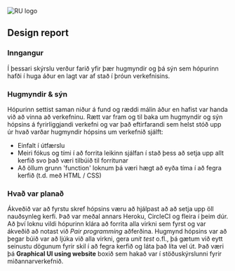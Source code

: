 ![RU logo](http://www.ru.is/media/HR_logo_midjad_hires.jpg)


## Design report


### Inngangur

Í þessari skýrslu verður farið yfir þær hugmyndir og þá sýn sem hópurinn hafði í huga áður en lagt var af stað í þróun verkefnisins.


### Hugmyndir & sýn

Hópurinn settist saman niður á fund og ræddi málin áður en hafist var handa við að vinna að verkefninu. Rætt var fram og til baka um hugmyndir og sýn hópsins á fyrirliggjandi verkefni og var það eftirfarandi sem helst stóð upp úr hvað varðar hugmyndir hópsins um verkefnið sjálft:

* Einfalt í útfærslu
* Meiri fókus og tími í að forrita leikinn sjálfan í stað þess að setja upp allt kerfið svo það væri tilbúið til forritunar
* Að öllum grunn 'function' loknum þá væri hægt að eyða tíma í að fegra kerfið (t.d. með HTML / CSS)



### Hvað var planað

Ákveðið var að fyrstu skref hópsins væru að hjálpast að að setja upp öll nauðsynleg kerfi. Það var meðal annars Heroku, CircleCI og fleira í þeim dúr. Að því loknu vildi hópurinn klára að forrita alla virkni sem fyrst og var ákveðið að notast við *Pair programming* aðferðina. Hugmynd hópsins var að þegar búið var að ljúka við alla virkni, gera *unit test* o.fl., þá gætum við eytt seinustu dögunum fyrir skil í að fegra kerfið og láta það líta vel út. Það væri þá **Graphical UI using website** boxið sem hakað var í stöðuskýrslunni fyrir miðannarverkefnið. 




